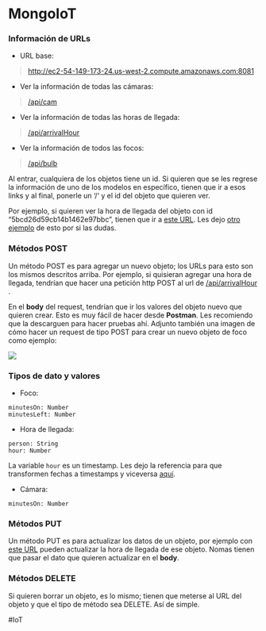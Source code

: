 # MongoIoT
### Información de URLs
*  URL base:
> http://ec2-54-149-173-24.us-west-2.compute.amazonaws.com:8081  

* Ver la información de todas las cámaras:
> [/api/cam](http://ec2-54-149-173-24.us-west-2.compute.amazonaws.com:8081/api/cam)  

* Ver la información de todas las horas de llegada:
> [/api/arrivalHour](http://ec2-54-149-173-24.us-west-2.compute.amazonaws.com:8081/api/arrivalHour)  

* Ver la información de todos las focos:
> [/api/bulb](http://ec2-54-149-173-24.us-west-2.compute.amazonaws.com:8081/api/bulb)  

Al entrar, cualquiera de los objetos tiene un id. Si quieren que se les regrese la información de uno de los modelos en específico, tienen que ir a esos links y al final, ponerle un ‘/‘ y el id del objeto que quieren ver.

Por ejemplo, si quieren ver la hora de llegada del objeto con id “5bcd26d59cb14b1462e97bbc”, tienen que ir a [este URL](http://ec2-54-149-173-24.us-west-2.compute.amazonaws.com:8081/api/arrivalHour/5bcd26d59cb14b1462e97bbc). Les dejo [otro ejemplo](http://ec2-54-149-173-24.us-west-2.compute.amazonaws.com:8081/api/bulb/5bcd05efdcf6e412f648f543) de esto por si las dudas.

### Métodos POST
Un método POST es para agregar un nuevo objeto; los URLs para esto son los mismos descritos arriba. Por ejemplo, si quisieran agregar una hora de llegada, tendrían que hacer una petición http POST al url de [/api/arrivalHour](http://ec2-54-149-173-24.us-west-2.compute.amazonaws.com:8081/api/arrivalHour) .

En el **body** del request, tendrían que ir los valores del objeto nuevo que quieren crear. Esto es muy fácil de hacer desde **Postman**. Les recomiendo que la descarguen para hacer pruebas ahí. Adjunto también una imagen de cómo hacer un request de tipo POST para crear un nuevo objeto de foco como ejemplo:

![](https://i.imgur.com/E6ZeJG1.png)

### Tipos de dato y valores

* Foco:
```
minutesOn: Number
minutesLeft: Number
```

* Hora de llegada:
```
person: String
hour: Number
```

La variable `hour` es un timestamp. Les dejo la referencia para que transformen fechas a timestamps y viceversa [aquí](https://www.unixtimestamp.com).

* Cámara:
```
minutesOn: Number
```

### Métodos PUT
Un método PUT es para actualizar los datos de un objeto, por ejemplo con [este URL](http://ec2-54-149-173-24.us-west-2.compute.amazonaws.com:8081/api/arrivalHour/5bcd26d59cb14b1462e97bbc) pueden actualizar la hora de llegada de ese objeto. Nomas tienen que pasar el dato que quieren actualizar en el **body**.

### Métodos DELETE
Si quieren borrar un objeto, es lo mismo; tienen que meterse al URL del objeto y que el tipo de método sea DELETE. Así de simple.

#IoT